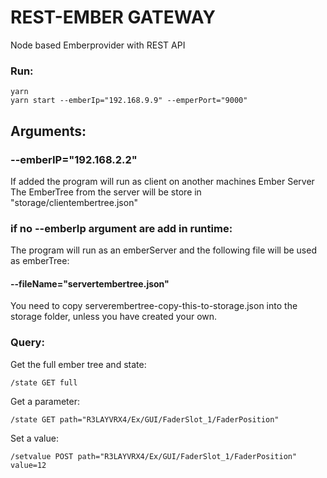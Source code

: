 # REST-EMBER GATEWAY
Node based Emberprovider with REST API

### Run:
```
yarn
yarn start --emberIp="192.168.9.9" --emperPort="9000"
```
## Arguments:
### --emberIP="192.168.2.2"
If added the program will run as client on another machines Ember Server
The EmberTree from the server will be store in "storage/clientembertree.json"

### if no --emberIp argument are add in runtime:
The program will run as an emberServer and the following file will be used as emberTree:
#### --fileName="servertembertree.json"
You need to copy serverembertree-copy-this-to-storage.json into the storage folder, unless you have created your own.


### Query:
Get the full ember tree and state:
```
/state GET full
```
Get a parameter:
```
/state GET path="R3LAYVRX4/Ex/GUI/FaderSlot_1/FaderPosition"
``` 

Set a value:
```
/setvalue POST path="R3LAYVRX4/Ex/GUI/FaderSlot_1/FaderPosition" value=12
```

